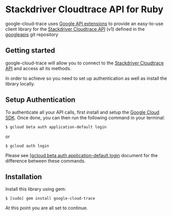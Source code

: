 Stackdriver Cloudtrace API for Ruby
=================================================

google-cloud-trace uses [Google API extensions][google-gax] to provide an
easy-to-use client library for the [Stackdriver Cloudtrace API][] (v1) defined in the [googleapis][] git repository


[googleapis]: https://github.com/googleapis/googleapis/tree/master/google/google/devtools/cloudtrace/v1
[google-gax]: https://github.com/googleapis/gax-ruby
[Stackdriver Cloudtrace API]: https://developers.google.com/apis-explorer/#p/cloudtrace/v1/

Getting started
---------------

google-cloud-trace will allow you to connect to the [Stackdriver Cloudtrace API][] and access all its methods.

In order to achieve so you need to set up authentication as well as install the library locally.


Setup Authentication
--------------------

To authenticate all your API calls, first install and setup the [Google Cloud SDK][].
Once done, you can then run the following command in your terminal:

    $ gcloud beta auth application-default login

or

    $ gcloud auth login

Please see [[gcloud beta auth application-default login][] document for the difference between these commands.

[Google Cloud SDK]: https://cloud.google.com/sdk/
[gcloud beta auth application-default login]: https://cloud.google.com/sdk/gcloud/reference/beta/auth/application-default/login


Installation
-------------------

Install this library using gem:

    $ [sudo] gem install google-cloud-trace

At this point you are all set to continue.

